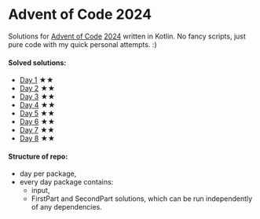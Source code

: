 # Advent of Code 2024

Solutions for [Advent of Code](https://adventofcode.com/) [2024](https://adventofcode.com/2024) written in Kotlin.
No fancy scripts, just pure code with my quick personal attempts. :)

#### Solved solutions:
* [Day 1](src/day01) ★★
* [Day 2](src/day02) ★★
* [Day 3](src/day03) ★★
* [Day 4](src/day04) ★★
* [Day 5](src/day05) ★★
* [Day 6](src/day06) ★★
* [Day 7](src/day07) ★★
* [Day 8](src/day08) ★★

#### Structure of repo:
 - day per package,
 - every day package contains: 
   - input,
   - FirstPart and SecondPart solutions, which can be run independently of any dependencies.
